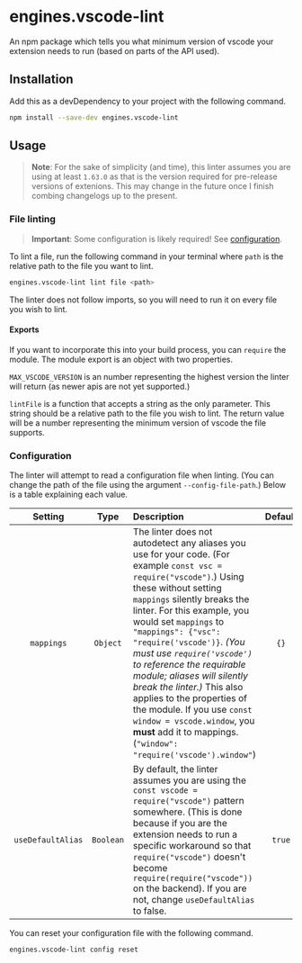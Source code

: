 # engines.vscode-lint

An npm package which tells you what minimum version of vscode your extension needs to run (based on parts of the API used).

## Installation

Add this as a devDependency to your project with the following command.

```bash
npm install --save-dev engines.vscode-lint
```

## Usage

> **Note**: For the sake of simplicity (and time), this linter assumes you are using at least `1.63.0` as that is the version required for pre-release versions of extenions.
> This may change in the future once I finish combing changelogs up to the present.

### File linting

> **Important**: Some configuration is likely required! See [configuration](#configuration).

To lint a file, run the following command in your terminal where `path` is the relative path to the file you want to lint.

```bash
engines.vscode-lint lint file <path>
```

The linter does not follow imports, so you will need to run it on every file you wish to lint.

#### Exports

If you want to incorporate this into your build process, you can `require` the module.
The module export is an object with two properties.

`MAX_VSCODE_VERSION` is an number representing the highest version the linter will return (as newer apis are not yet supported.)

`lintFile` is a function that accepts a string as the only parameter.
This string should be a relative path to the file you wish to lint.
The return value will be a number representing the minimum version of vscode the file supports.

### Configuration

The linter will attempt to read a configuration file when linting.
(You can change the path of the file using the argument `--config-file-path`.)
Below is a table explaining each value.

|      Setting      |   Type    | Description                                                                                                                                                                                                                                                                                                                                                                                                                                                                                                                                                           | Default |
| :---------------: | :-------: | :-------------------------------------------------------------------------------------------------------------------------------------------------------------------------------------------------------------------------------------------------------------------------------------------------------------------------------------------------------------------------------------------------------------------------------------------------------------------------------------------------------------------------------------------------------------------- | :-----: |
|    `mappings`     | `Object`  | The linter does not autodetect any aliases you use for your code. (For example `const vsc = require("vscode")`.) Using these without setting `mappings` silently breaks the linter. For this example, you would set `mappings` to `"mappings": {"vsc": "require('vscode')}`. _(You must use `require('vscode')` to reference the requirable module; aliases will silently break the linter.)_ This also applies to the properties of the module. If you use `const window = vscode.window`, you **must** add it to mappings. (`"window": "require('vscode').window"`) |  `{}`   |
| `useDefaultAlias` | `Boolean` | By default, the linter assumes you are using the `const vscode = require("vscode")` pattern somewhere. (This is done because if you are the extension needs to run a specific workaround so that `require("vscode")` doesn't become `require(require("vscode"))` on the backend). If you are not, change `useDefaultAlias` to false.                                                                                                                                                                                                                                  | `true`  |

You can reset your configuration file with the following command.

```bash
engines.vscode-lint config reset
```
